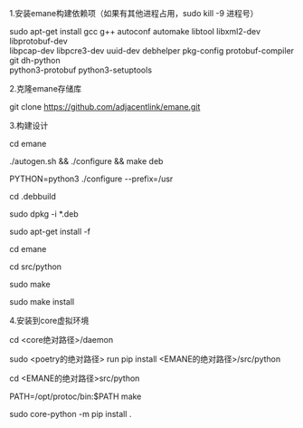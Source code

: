 1.安装emane构建依赖项（如果有其他进程占用，sudo kill -9 进程号）

sudo apt-get install gcc g++ autoconf automake libtool libxml2-dev libprotobuf-dev \
libpcap-dev libpcre3-dev uuid-dev debhelper pkg-config protobuf-compiler git dh-python \
python3-protobuf python3-setuptools 
 
2.克隆emane存储库

git clone https://github.com/adjacentlink/emane.git
 
3.构建设计

cd emane

./autogen.sh && ./configure && make deb

PYTHON=python3 ./configure --prefix=/usr
 
cd .debbuild

sudo dpkg -i *.deb

sudo apt-get install -f

 
cd emane

cd src/python

sudo make

sudo make install

 
4.安装到core虚拟环境

cd <core绝对路径>/daemon

sudo <poetry的绝对路径> run pip install <EMANE的绝对路径>/src/python

 
cd <EMANE的绝对路径>src/python

PATH=/opt/protoc/bin:$PATH make

sudo core-python -m pip install .



